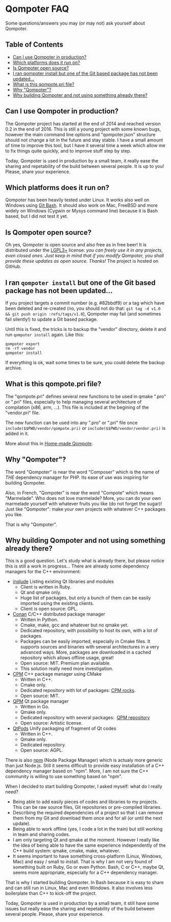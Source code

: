 Qompoter FAQ
========

Some questions/answers you may (or may not) ask yourself about Qompoter.

Table of Contents
---------------------

* [Can I use Qompoter in production?](#can-i-use-qompoter-in-production)
* [Which platforms does it run on?](#which-platforms-does-it-run-on)
* [Is Qompoter open source?](#is-qompoter-open-source)
* [I ran qompoter install but one of the Git based package has not been updated...](#i-ran-qompoter-install-but-one-of-the-git-based-package-has-not-been-updated)
* [What is this qompote.pri file?](#what-is-this-qompotepri-file)
* [Why "Qompoter"?](#why-qompoter)
* [Why building Qompoter and not using something already there?](#why-building-qompoter-and-not-using-something-already-there)

Can I use Qompoter in production?
---------------------

The Qompoter project has started at the end of 2014 and reached version 0.2 in the end of 2016. This is still a young project with some known bugs, however the main command line options and "qompoter.json" structure should not change a lot in the future and stay stable. I have a small amount of time to improve this tool, but I have it several time a week which allow me to fix things quite quickly, and to improve stuff step by step.

Today, Qompoter is used in production by a small team, it really ease the sharing and repetability of the build between several people.
It is up to you! Please, share your experience.

Which platforms does it run on?
---------------------

Qompoter has been heavily tested under Linux. It works also well on Windows using [Git Bash](https://git-scm.com/).
It should also work on Mac, FreeBSD and more widely on Windows (Cygwin or Mysys command line) because it is Bash based, but I did not test it yet.

Is Qompoter open source?
---------------------

Oh yes, Qompoter is open source and also free as in free beer! It is distributed under the [LGPL3+](LICENSE) license: *you can freely use it in any projects, even closed ones. Just keep in mind that if you modify Qompoter, you shall provide these updates as open source. Thanks!* The project is hosted on GitHub.

I ran `qompoter install` but one of the Git based package has not been updated...
---------------------

If you project targets a commit number (e.g. #82bbdf9) or a tag which have been deleted and re-created (no, you should not do that: `git tag -d v1.0 && git push origin :refs/tags/v1.0`), Qompoter may fail (and sometimes fail silently!) to update a Git based package.

Until this is fixed, the tricks is to backup the "vendor" directory, delete it and run `qompoter install` again. Like this:

    qompoter export
    rm -rf vendor
    qompoter install

If everything is ok, wait some times to be sure, you could delete the backup archive.

What is this qompote.pri file?
---------------------

The "qompote.pri" defines several new functions to be used in qmake ".pro" or ".pri" files, especially to help managing several architecture of compilation (x86, arm, ...). This file is included at the begining of the "vendor.pri" file.

The new function can be used into any ".pro" or ".pri" file once `include($$PWD/vendor/qompote.pri)` or `include($$PWD/vendor/vendor.pri)` is added in it.

More about this in [Home-made Qompote](Home-made-qompote.md).

Why "Qompoter"?
---------------------

The word "Qompoter" is near the word "Composer" which is the name of _THE_ dependency manager for PHP. Its ease of use was inspiring for building Qompoter.

Also, in French, "Qompoter" is near the word "Compote" which means "Marmelade". Who does not love marmelade? More, you can do your own marmelade yourself with whatever fruits you like (do not forget the sugar)! Just like "Qompoter": make your own projects with whatever C++ packages you like.

That is why "Qompoter".

Why building Qompoter and not using something already there?
---------------------

This is a good question. Let's study what is already there, but please notice this is still a work in progress...
There are already some dependency managers for the C++ environment:

* [inqlude](http://inqlude.org/) Listing existing Qt libraries and modules
    * Client is written in Ruby.
    * Qt and qmake only.
    * Huge list of packages, but only a bunch of them can be easily imported using the existing clients.
    * Client is open source: GPL.
* [Conan](https://github.com/conan-io/conan) C/C++ distributed package manager
    * Written in Python.
    * Cmake, make, gcc and whatever but no qmake yet.
    * Dedicated repository, with possibility to host its own, with a lot of packages.
    * Packages can be easily imported, especially in Cmake files. It supports sources and binaries with several architectures in a very advanced ways. More, packages are downloaded in a cached repository which allows offline usage, great!
    * Open source: MIT. Premium plan available.
    * This solution really need more investigation.
* [CPM](https://github.com/iauns/cpm) C++ package manager using CMake
    * Written in C++.
    * Cmake only.
    * Dedicated repository with lot of packages: [CPM rocks](http://www.cpm.rocks/).
    * Open source: MIT.
* [QPM](https://github.com/Cutehacks/qpm) Qt package manager
    * Written in Go.
    * Qmake only.
    * Dedicated repository with several packages:  [QPM repository](http://www.qpm.io/packages.html)
    * Open source: Artistic license.
* [QtPods](https://github.com/qt-pods/qt-pods) Unify packaging of fragment of Qt codes
    * Written in C++.
    * Qmake only.
    * Dedicated repository.
    * Open source: AGPL.

There is also [npm](https://github.com/npm/npm) (Node Package Manager) which is actualy more generic than just Node.js. Still it seems difficult to provide easy installation of a C++ dependency manager based on "npm". More, I am not sure the C++ community is willing to use something based on "npm".

When I decided to start building Qompoter, I asked myself: what do I really need?

* Being able to add easily pieces of codes and libraries to my projects. This can be raw source files, Git repositories or pre-compiled libraries.
* Describing the required dependencies of a project so that I can remove them from my Git and download them once and for all (or until the next update).
* Being able to work offline (yes, I code a lot in the train) but still working in team and sharing codes.
* I am only targeting Qt and qmake at the moment. However I really like the idea of being able to have the same experience independently of the C++ build system: qmake, cmake, make, whatever.
* It seems important to have something cross-platform (Linux, Windows, Mac) and easy / small to install. That is why I am not very found of something built on Ruby, Go or even Python. Bash, C or C++, maybe Qt, seems more appropriate, especially for a _C++_ dependency manager.

That is why I started building Qompoter. In Bash because it is easy to share and can still run in Linux, Mac and even Windows. It also involves less boilerplate than C++ to kick-off the project.

Today, Qompoter is used in production by a small team, it still have some issues but really ease the sharing and repetability of the build between several people. Please, share your experience.
